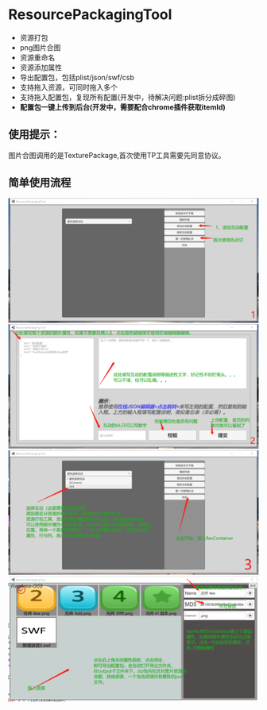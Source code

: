 # ResourcePackagingTool
- 资源打包
- png图片合图
- 资源重命名
- 资源添加属性
- 导出配置包，包括plist/json/swf/csb
- 支持拖入资源，可同时拖入多个
- 支持拖入配置包，复现所有配置(开发中，待解决问题:plist拆分成碎图)
-  __配置包一键上传到后台(开发中，需要配合chrome插件获取itemId)__

## 使用提示： ##
图片合图调用的是TexturePackage,首次使用TP工具需要先同意协议。

## 简单使用流程 ##
![image](https://github.com/yzqlwt/ResourcePackagingTool/blob/master/raw/微信图片编辑_20191008151755.jpg)
![image](https://github.com/yzqlwt/ResourcePackagingTool/blob/master/raw/微信截图_20191008152445.png)
![image](https://github.com/yzqlwt/ResourcePackagingTool/blob/master/raw/微信截图_20191008153458.png)
![image](https://github.com/yzqlwt/ResourcePackagingTool/blob/master/raw/微信截图_20191008160432.png)
